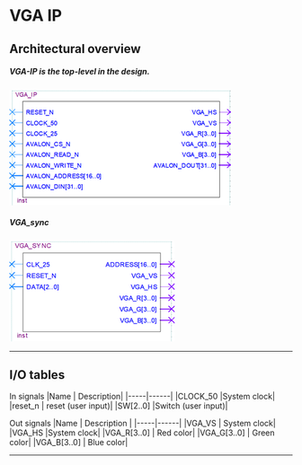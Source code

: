 # VGA IP

## Architectural overview

##### VGA-IP is the top-level in the design.
![Top level view of VGA_IP component](Top-level-VGA-ip.png)

##### VGA_sync
![Overview of VGA_SYNC](VGA_sync.png)

---
## I/O tables

In signals
|Name | Description| 
|-----|------|
|CLOCK_50 |System clock|
|reset_n | reset (user input)|
|SW[2..0] |Switch (user input)|

Out signals
|Name | Description |
|-----|------|
|VGA_VS | System clock|
|VGA_HS |System clock|
|VGA_R[3..0] |  Red color|
|VGA_G[3..0] |  Green color|
|VGA_B[3..0] |  Blue color|


---